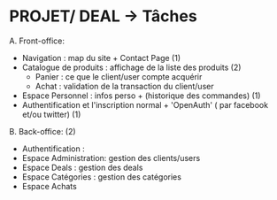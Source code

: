 PROJET/ DEAL -> Tâches
=====

A. Front-office:
- Navigation : map du site + Contact Page (1)
- Catalogue de produits : affichage de la liste des produits  (2)
	- Panier : ce que le client/user compte acquérir
	- Achat : validation de la transaction du client/user
- Espace Personnel : infos perso + (historique des commandes) (1)
- Authentification et l'inscription normal + 'OpenAuth' ( par facebook et/ou twitter) (1)


B. Back-office: (2)
- Authentification :
- Espace Administration: gestion des clients/users
- Espace Deals : gestion des deals 
- Espace Catégories : gestion des catégories
- Espace Achats
